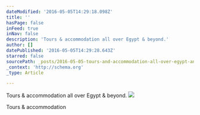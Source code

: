 ```yaml
---
dateModified: '2016-05-05T14:29:18.098Z'
title: ''
hasPage: false
inFeed: true
inNav: false
description: 'Tours & accommodation all over Egypt & beyond.'
author: []
datePublished: '2016-05-05T14:29:28.643Z'
starred: false
sourcePath: _posts/2016-05-05-tours-and-accommodation-all-over-egypt-and-beyond.md
_context: 'http://schema.org'
_type: Article

---
```

Tours & accommodation all over Egypt & beyond.
![](https://the-grid-user-content.s3-us-west-2.amazonaws.com/c56d69a7-b4ee-468d-9027-f99a2ad6b7ae.gif)

Tours & accommodation